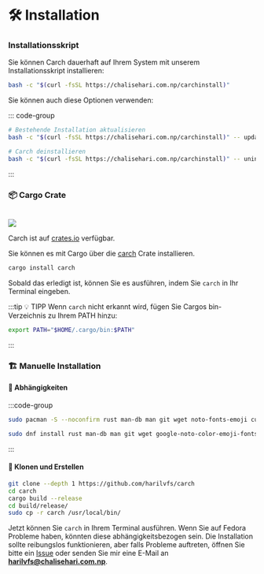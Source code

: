 # 🛠️ Installation

### Installationsskript

Sie können Carch dauerhaft auf Ihrem System mit unserem Installationsskript installieren:

```sh
bash -c "$(curl -fsSL https://chalisehari.com.np/carchinstall)"
```

Sie können auch diese Optionen verwenden:

::: code-group

```sh [Update]
# Bestehende Installation aktualisieren
bash -c "$(curl -fsSL https://chalisehari.com.np/carchinstall)" -- update
```

```sh [Deinstallieren]
# Carch deinstallieren
bash -c "$(curl -fsSL https://chalisehari.com.np/carchinstall)" -- uninstall
```
:::

### 📦 Cargo Crate

<br>

<img src="https://img.shields.io/crates/v/carch?style=for-the-badge&logo=rust&color=f5a97f&logoColor=fe640b&labelColor=171b22" >

Carch ist auf [crates.io](https://crates.io/) verfügbar.

Sie können es mit Cargo über die [carch](https://crates.io/crates/carch) Crate installieren.

```sh
cargo install carch
```

Sobald das erledigt ist, können Sie es ausführen, indem Sie `carch` in Ihr Terminal eingeben.

:::tip :bulb: TIPP
Wenn `carch` nicht erkannt wird, fügen Sie Cargos bin-Verzeichnis zu Ihrem PATH hinzu:

```sh
export PATH="$HOME/.cargo/bin:$PATH"
```

:::

### 🏗️ Manuelle Installation

#### 📜 Abhängigkeiten

:::code-group

```sh [<i class="devicon-archlinux-plain"></i> Arch]
sudo pacman -S --noconfirm rust man-db man git wget noto-fonts-emoji curl bash-completion ttf-nerd-fonts-symbols ttf-jetbrains-mono-nerd cargo fzf glibc gcc
```

```sh [<i class="devicon-fedora-plain"></i> Fedora]
sudo dnf install rust man-db man git wget google-noto-color-emoji-fonts google-noto-emoji-fonts jetbrains-mono-fonts-all bash-completion-devel curl cargo fzf glibc gcc -y
```
:::

#### 🔧 Klonen und Erstellen

```sh
git clone --depth 1 https://github.com/harilvfs/carch
cd carch
cargo build --release
cd build/release/
sudo cp -r carch /usr/local/bin/
```

Jetzt können Sie `carch` in Ihrem Terminal ausführen. Wenn Sie auf Fedora Probleme haben, könnten diese abhängigkeitsbezogen sein. Die Installation sollte reibungslos funktionieren, aber falls Probleme auftreten, öffnen Sie bitte ein [Issue](https://github.com/harilvfs/carch/issues) oder senden Sie mir eine E-Mail an **harilvfs@chalisehari.com.np**.
